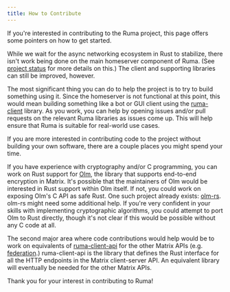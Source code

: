 ```yaml
---
title: How to Contribute
---
```


If you're interested in contributing to the Ruma project, this page offers some pointers on how to get started.

While we wait for the async networking ecosystem in Rust to stabilize, there isn't work being done on the main homeserver component of Ruma.
(See [project status](/status/) for more details on this.)
The client and supporting libraries can still be improved, however.

The most significant thing you can do to help the project is to try to build something using it.
Since the homeserver is not functional at this point, this would mean building something like a bot or GUI client using the [ruma-client](https://www.ruma.io/projects/ruma-client/) library.
As you work, you can help by opening issues and/or pull requests on the relevant Ruma libraries as issues come up.
This will help ensure that Ruma is suitable for real-world use cases.

If you are more interested in contributing code to the project without building your own software, there are a couple places you might spend your time.

If you have experience with cryptography and/or C programming, you can work on Rust support for [Olm](https://gitlab.matrix.org/matrix-org/olm), the library that supports end-to-end encryption in Matrix.
It's possible that the maintainers of Olm would be interested in Rust support within Olm itself.
If not, you could work on exposing Olm's C API as safe Rust.
One such project already exists: [olm-rs](https://crates.io/crates/olm-rs).
olm-rs might need some additional help.
If you're very confident in your skills with implementing cryptographic algorithms, you could attempt to port Olm to Rust directly, though it's not clear if this would be possible without any C code at all.

The second major area where code contributions would help would be to work on equivalents of [ruma-client-api](https://www.ruma.io/projects/ruma-client-api/) for the other Matrix APIs (e.g. [federation](https://matrix.org/docs/spec/server_server/latest).)
ruma-client-api is the library that defines the Rust interface for all the HTTP endpoints in the Matrix client-server API.
An equivalent library will eventually be needed for the other Matrix APIs.

Thank you for your interest in contributing to Ruma!
